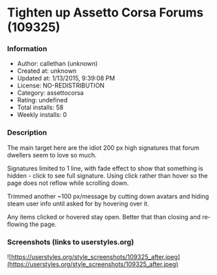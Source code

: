 # Tighten up Assetto Corsa Forums (109325)

### Information
- Author: callethan (unknown)
- Created at: unknown
- Updated at: 1/13/2015, 9:39:08 PM
- License: NO-REDISTRIBUTION
- Category: assettocorsa
- Rating: undefined
- Total installs: 58
- Weekly installs: 0


### Description
The main target here are the idiot 200 px high signatures that forum dwellers seem to love so much.
    
Signatures limited to 1 line, with fade effect to show that something is hidden - click to see full signature. Using click rather than hover so the page does not reflow while scrolling down.
    
Trimmed another ~100 px/message by cutting down avatars and hiding steam user info until asked for by hovering over it.
    
Any items clicked or hovered stay open. Better that than closing and re-flowing the page.


### Screenshots (links to userstyles.org)
![https://userstyles.org/style_screenshots/109325_after.jpeg](https://userstyles.org/style_screenshots/109325_after.jpeg)


